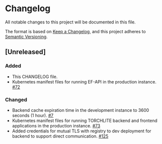 # Changelog

All notable changes to this project will be documented in this file.

The format is based on [Keep a Changelog](https://keepachangelog.com/en/1.1.0/),
and this project adheres to [Semantic Versioning](https://semver.org/spec/v2.0.0.html).

## [Unreleased]

### Added
- This CHANGELOG file.
- Kubernetes manifest files for running EF-API in the production instance. [#72](https://github.com/htrc/torchlite-app/issues/72)

### Changed
- Backend cache expiration time in the development instance to 3600 seconds (1 hour). [#7](https://github.com/htrc/torchlite-argocd/issues/7)
- Kubernetes manifest files for running TORCHLITE backend and frontend applications in the production instance. [#73](https://github.com/htrc/torchlite-app/issues/73)
- Added credentials for mutual TLS with registry to dev deployment for backend to support direct communication. [#125](https://github.com/htrc/torchlite-backend/issues/125)